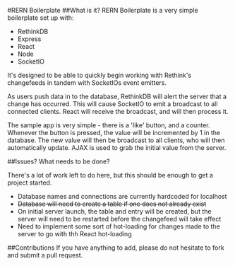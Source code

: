 #RERN Boilerplate
##What is it?
RERN Boilerplate is a very simple boilerplate set up with:

* RethinkDB
* Express
* React
* Node
* SocketIO

It's designed to be able to quickly begin working with Rethink's changefeeds in tandem with SocketIOs event emitters. 

As users push data in to the database, RethinkDB will alert the server that a change has occurred. This will cause SocketIO to emit a broadcast to all connected clients. React will receive the broadcast, and will then process it. 

The sample app is very simple - there is a 'like' button, and a counter. Whenever the button is pressed, the value will be incremented by 1 in the database. The new value will then be broadcast to all clients, who will then automatically update. AJAX is used to grab the initial value from the server. 

##Issues? What needs to be done? 

There's a lot of work left to do here, but this should be enough to get a project started.

* Database names and connections are currently hardcoded for localhost
* ~~Database will need to create a table if one does not already exist~~
* On initial server launch, the table and entry will be created, but the server will need to be restarted before the changefeed will take effect
* Need to implement some sort of hot-loading for changes made to the server to go with thh React hot-loading

##Contributions
If you have anything to add, please do not hesitate to fork and submit a pull request. 
